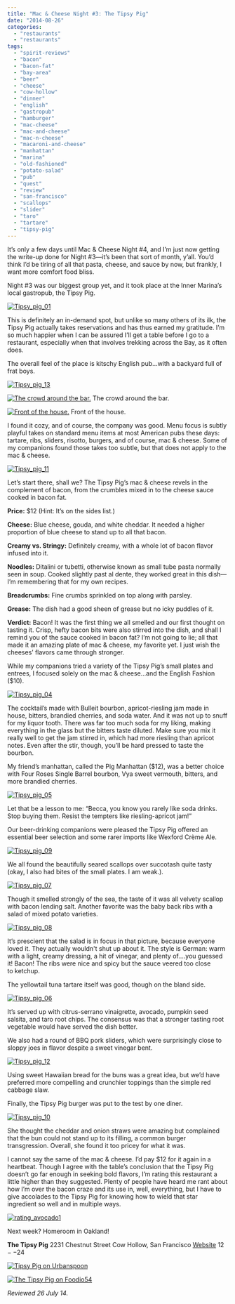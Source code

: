 ```yaml
---
title: "Mac & Cheese Night #3: The Tipsy Pig"
date: "2014-08-26"
categories:
  - "restaurants"
  - "restaurants"
tags:
  - "spirit-reviews"
  - "bacon"
  - "bacon-fat"
  - "bay-area"
  - "beer"
  - "cheese"
  - "cow-hollow"
  - "dinner"
  - "english"
  - "gastropub"
  - "hamburger"
  - "mac-cheese"
  - "mac-and-cheese"
  - "mac-n-cheese"
  - "macaroni-and-cheese"
  - "manhattan"
  - "marina"
  - "old-fashioned"
  - "potato-salad"
  - "pub"
  - "quest"
  - "review"
  - "san-francisco"
  - "scallops"
  - "slider"
  - "taro"
  - "tartare"
  - "tipsy-pig"
---
```


It’s only a few days until Mac & Cheese Night #4, and I’m just now getting the write-up done for Night #3—it’s been that sort of month, y’all. You’d think I’d be tiring of all that pasta, cheese, and sauce by now, but frankly, I want more comfort food bliss.

Night #3 was our biggest group yet, and it took place at the Inner Marina’s local gastropub, the Tipsy Pig.

[![Tipsy_pig_01](http://s3.amazonaws.com/thegourmez-wpmedia/2014/08/Tipsy_pig_01-500x332.jpg)](http://www.thegourmez.com/2014/08/mac-cheese-night-3-the-tipsy-pig/tipsy_pig_01/)

This is definitely an in-demand spot, but unlike so many others of its ilk, the Tipsy Pig actually takes reservations and has thus earned my gratitude. I’m so much happier when I can be assured I’ll get a table before I go to a restaurant, especially when that involves trekking across the Bay, as it often does.

The overall feel of the place is kitschy English pub…with a backyard full of frat boys.

[![Tipsy_pig_13](http://s3.amazonaws.com/thegourmez-wpmedia/2014/08/Tipsy_pig_13-500x332.jpg)](http://www.thegourmez.com/2014/08/mac-cheese-night-3-the-tipsy-pig/tipsy_pig_13/)




<div class="caption">

[![The crowd around the bar.](http://s3.amazonaws.com/thegourmez-wpmedia/2014/08/Tipsy_pig_02-500x377.jpg)](http://www.thegourmez.com/2014/08/mac-cheese-night-3-the-tipsy-pig/tipsy_pig_02/) The crowd around the bar.</div>





<div class="caption">

[![Front of the house.](http://s3.amazonaws.com/thegourmez-wpmedia/2014/08/Tipsy_pig_15-500x332.jpg)](http://www.thegourmez.com/2014/08/mac-cheese-night-3-the-tipsy-pig/tipsy_pig_15/) Front of the house.</div>


I found it cozy, and of course, the company was good. Menu focus is subtly playful takes on standard menu items at most American pubs these days: tartare, ribs, sliders, risotto, burgers, and of course, mac & cheese. Some of my companions found those takes too subtle, but that does not apply to the mac & cheese.

[![Tipsy_pig_11](http://s3.amazonaws.com/thegourmez-wpmedia/2014/08/Tipsy_pig_11-500x332.jpg)](http://www.thegourmez.com/2014/08/mac-cheese-night-3-the-tipsy-pig/tipsy_pig_11/)

Let’s start there, shall we? The Tipsy Pig’s mac & cheese revels in the complement of bacon, from the crumbles mixed in to the cheese sauce cooked in bacon fat.

**Price:** $12 (Hint: It’s on the sides list.)

**Cheese:** Blue cheese, gouda, and white cheddar. It needed a higher proportion of blue cheese to stand up to all that bacon.

**Creamy vs. Stringy:** Definitely creamy, with a whole lot of bacon flavor infused into it.

**Noodles:** Ditalini or tubetti, otherwise known as small tube pasta normally seen in soup. Cooked slightly past al dente, they worked great in this dish—I’m remembering that for my own recipes.

**Breadcrumbs:** Fine crumbs sprinkled on top along with parsley.

**Grease:** The dish had a good sheen of grease but no icky puddles of it.

**Verdict:** Bacon! It was the first thing we all smelled and our first thought on tasting it. Crisp, hefty bacon bits were also stirred into the dish, and shall I remind you of the sauce cooked in bacon fat? I’m not going to lie; all that made it an amazing plate of mac & cheese, my favorite yet. I just wish the cheeses’ flavors came through stronger.

While my companions tried a variety of the Tipsy Pig’s small plates and entrees, I focused solely on the mac & cheese…and the English Fashion ($10).

[![Tipsy_pig_04](http://s3.amazonaws.com/thegourmez-wpmedia/2014/08/Tipsy_pig_04-321x500.jpg)](http://www.thegourmez.com/2014/08/mac-cheese-night-3-the-tipsy-pig/tipsy_pig_04/)

The cocktail’s made with Bulleit bourbon, apricot-riesling jam made in house, bitters, brandied cherries, and soda water. And it was not up to snuff for my liquor tooth. There was far too much soda for my liking, making everything in the glass but the bitters taste diluted. Make sure you mix it really well to get the jam stirred in, which had more riesling than apricot notes. Even after the stir, though, you’ll be hard pressed to taste the bourbon.

My friend’s manhattan, called the Pig Manhattan ($12), was a better choice with Four Roses Single Barrel bourbon, Vya sweet vermouth, bitters, and more brandied cherries.

[![Tipsy_pig_05](http://s3.amazonaws.com/thegourmez-wpmedia/2014/08/Tipsy_pig_05-432x500.jpg)](http://www.thegourmez.com/2014/08/mac-cheese-night-3-the-tipsy-pig/tipsy_pig_05/)

Let that be a lesson to me: “Becca, you know you rarely like soda drinks. Stop buying them. Resist the tempters like riesling-apricot jam!”

Our beer-drinking companions were pleased the Tipsy Pig offered an essential beer selection and some rarer imports like Wexford Crème Ale.

[![Tipsy_pig_09](http://s3.amazonaws.com/thegourmez-wpmedia/2014/08/Tipsy_pig_09-500x379.jpg)](http://www.thegourmez.com/2014/08/mac-cheese-night-3-the-tipsy-pig/tipsy_pig_09/)

We all found the beautifully seared scallops over succotash quite tasty (okay, I also had bites of the small plates. I am weak.).

[![Tipsy_pig_07](http://s3.amazonaws.com/thegourmez-wpmedia/2014/08/Tipsy_pig_07-500x332.jpg)](http://www.thegourmez.com/2014/08/mac-cheese-night-3-the-tipsy-pig/tipsy_pig_07/)

Though it smelled strongly of the sea, the taste of it was all velvety scallop with bacon lending salt. Another favorite was the baby back ribs with a salad of mixed potato varieties.

[![Tipsy_pig_08](http://s3.amazonaws.com/thegourmez-wpmedia/2014/08/Tipsy_pig_08-500x332.jpg)](http://www.thegourmez.com/2014/08/mac-cheese-night-3-the-tipsy-pig/tipsy_pig_08/)

It’s prescient that the salad is in focus in that picture, because everyone loved it. They actually wouldn't shut up about it. The style is German: warm with a light, creamy dressing, a hit of vinegar, and plenty of….you guessed it! Bacon! The ribs were nice and spicy but the sauce veered too close to ketchup.

The yellowtail tuna tartare itself was good, though on the bland side.

[![Tipsy_pig_06](http://s3.amazonaws.com/thegourmez-wpmedia/2014/08/Tipsy_pig_06-500x287.jpg)](http://www.thegourmez.com/2014/08/mac-cheese-night-3-the-tipsy-pig/tipsy_pig_06/)

It’s served up with citrus-serrano vinaigrette, avocado, pumpkin seed salsita, and taro root chips. The consensus was that a stronger tasting root vegetable would have served the dish better.

We also had a round of BBQ pork sliders, which were surprisingly close to sloppy joes in flavor despite a sweet vinegar bent.

[![Tipsy_pig_12](http://s3.amazonaws.com/thegourmez-wpmedia/2014/08/Tipsy_pig_12-500x332.jpg)](http://www.thegourmez.com/2014/08/mac-cheese-night-3-the-tipsy-pig/tipsy_pig_12/)

Using sweet Hawaiian bread for the buns was a great idea, but we’d have preferred more compelling and crunchier toppings than the simple red cabbage slaw.

Finally, the Tipsy Pig burger was put to the test by one diner.

[![Tipsy_pig_10](http://s3.amazonaws.com/thegourmez-wpmedia/2014/08/Tipsy_pig_10-500x332.jpg)](http://www.thegourmez.com/2014/08/mac-cheese-night-3-the-tipsy-pig/tipsy_pig_10/)

She thought the cheddar and onion straws were amazing but complained that the bun could not stand up to its filling, a common burger transgression. Overall, she found it too pricey for what it was.

I cannot say the same of the mac & cheese. I’d pay $12 for it again in a heartbeat. Though I agree with the table’s conclusion that the Tipsy Pig doesn’t go far enough in seeking bold flavors, I’m rating this restaurant a little higher than they suggested. Plenty of people have heard me rant about how I’m over the bacon craze and its use in, well, everything, but I have to give accolades to the Tipsy Pig for knowing how to wield that star ingredient so well and in multiple ways.

[![rating_avocado1](http://s3.amazonaws.com/thegourmez-wpmedia/2009/02/rating_avocado1.gif)](http://www.thegourmez.com/2009/02/restaurant-review-nanas-durham/rating_avocado1/)

Next week? Homeroom in Oakland!

**The Tipsy Pig** 2231 Chestnut Street Cow Hollow, San Francisco [Website](http://www.thetipsypigsf.com/) $12--$24

[![Tipsy Pig on Urbanspoon](http://www.urbanspoon.com/b/link/1432865/minilink.gif)](http://www.urbanspoon.com/r/6/1432865/restaurant/Marina/Tipsy-Pig-San-Francisco)

[![The Tipsy Pig on Foodio54](http://foodio54.com/images/badge-2-c7d1e.jpg)](http://foodio54.com/restaurant/San-Francisco-CA/c7d1e/The-Tipsy-Pig)

_Reviewed 26 July 14._
